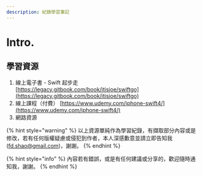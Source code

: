 ```yaml
---
description: 紀錄學習筆記
---
```


# Intro.

## 學習資源

1. 線上電子書 - Swift 起步走 [https://legacy.gitbook.com/book/itisjoe/swiftgo](https://legacy.gitbook.com/book/itisjoe/swiftgo)
2. 線上課程（付費） [https://www.udemy.com/iphone-swift4/](https://www.udemy.com/iphone-swift4/)
3. 網路資源

{% hint style="warning" %}
以上資源單純作為學習紀錄，有擷取部分內容或是修改，若有任何版權疑慮或侵犯到作者，本人深感歉意並請立即告知我 \(fd.shao@gmail.com\)，謝謝。
{% endhint %}

{% hint style="info" %}
內容若有錯誤，或是有任何建議或分享的，歡迎隨時通知我，謝謝。
{% endhint %}



